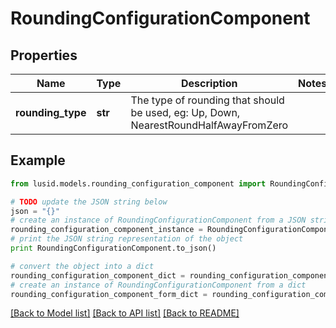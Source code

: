 # RoundingConfigurationComponent


## Properties
Name | Type | Description | Notes
------------ | ------------- | ------------- | -------------
**rounding_type** | **str** | The type of rounding that should be used, eg: Up, Down, NearestRoundHalfAwayFromZero | 

## Example

```python
from lusid.models.rounding_configuration_component import RoundingConfigurationComponent

# TODO update the JSON string below
json = "{}"
# create an instance of RoundingConfigurationComponent from a JSON string
rounding_configuration_component_instance = RoundingConfigurationComponent.from_json(json)
# print the JSON string representation of the object
print RoundingConfigurationComponent.to_json()

# convert the object into a dict
rounding_configuration_component_dict = rounding_configuration_component_instance.to_dict()
# create an instance of RoundingConfigurationComponent from a dict
rounding_configuration_component_form_dict = rounding_configuration_component.from_dict(rounding_configuration_component_dict)
```
[[Back to Model list]](../README.md#documentation-for-models) [[Back to API list]](../README.md#documentation-for-api-endpoints) [[Back to README]](../README.md)


